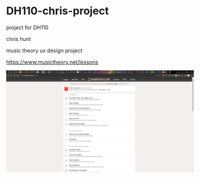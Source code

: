 # DH110-chris-project
project for DH110

chris hunt

music theory ux design project

https://www.musictheory.net/lessons

![music theory site](music%20theory%20lessons.PNG)
